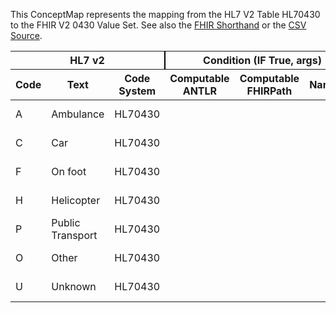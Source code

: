 
This ConceptMap represents the mapping from the HL7 V2 Table HL70430 to the FHIR V2 0430 Value Set. See also the <a href='https://github.com/HL7/v2-to-fhir/blob/master/tank/Table HL70430 to V2 0430.fsh'>FHIR Shorthand</a> or the <a href='https://github.com/HL7/v2-to-fhir/blob/master/mappings/codesystems/HL7 Concept Map_ Mode of Arrival - Sheet1.csv'>CSV Source</a>.
<table class='grid'><thead>
<tr><th colspan='3' style='border-right: 2px solid black;'>HL7 v2</th><th colspan='3' style='border-right: 2px solid black;'>Condition (IF True, args)</th><th colspan='4'>HL7 FHIR</th><th rowspan='2'>Comments</th></tr>
<tr><th>Code</th><th>Text</th><th>Code System</th><th>Computable ANTLR</th><th>Computable FHIRPath</th><th>Narrative</th><th>Code</th><th>Proposed Extension</th><th>Display</th><th>Code System</th></tr></thead>
<tbody>
<tr><td>A</td><td>Ambulance</td><td style='border-right: 2px'>HL70430</td><td></td><td></td><td style='border-right: 2px'></td><td>A</td><td></td><td>Ambulance</td><td><a href='https://hl7.org/fhir/R4/v2/0430/index.html)'>http://terminology.hl7.org/CodeSystem/v2-0430</a></td><td></td></tr>
<tr><td>C</td><td>Car</td><td style='border-right: 2px'>HL70430</td><td></td><td></td><td style='border-right: 2px'></td><td>C</td><td></td><td>Car</td><td><a href='https://hl7.org/fhir/R4/v2/0430/index.html)'>http://terminology.hl7.org/CodeSystem/v2-0430</a></td><td></td></tr>
<tr><td>F</td><td>On foot</td><td style='border-right: 2px'>HL70430</td><td></td><td></td><td style='border-right: 2px'></td><td>F</td><td></td><td>On foot</td><td><a href='https://hl7.org/fhir/R4/v2/0430/index.html)'>http://terminology.hl7.org/CodeSystem/v2-0430</a></td><td></td></tr>
<tr><td>H</td><td>Helicopter</td><td style='border-right: 2px'>HL70430</td><td></td><td></td><td style='border-right: 2px'></td><td>H</td><td></td><td>Helicopter</td><td><a href='https://hl7.org/fhir/R4/v2/0430/index.html)'>http://terminology.hl7.org/CodeSystem/v2-0430</a></td><td></td></tr>
<tr><td>P</td><td>Public Transport</td><td style='border-right: 2px'>HL70430</td><td></td><td></td><td style='border-right: 2px'></td><td>P</td><td></td><td>Public Transport</td><td><a href='https://hl7.org/fhir/R4/v2/0430/index.html)'>http://terminology.hl7.org/CodeSystem/v2-0430</a></td><td></td></tr>
<tr><td>O</td><td>Other</td><td style='border-right: 2px'>HL70430</td><td></td><td></td><td style='border-right: 2px'></td><td>O</td><td></td><td>Other</td><td><a href='https://hl7.org/fhir/R4/v2/0430/index.html)'>http://terminology.hl7.org/CodeSystem/v2-0430</a></td><td></td></tr>
<tr><td>U</td><td>Unknown</td><td style='border-right: 2px'>HL70430</td><td></td><td></td><td style='border-right: 2px'></td><td>U</td><td></td><td>Unknown</td><td><a href='https://hl7.org/fhir/R4/v2/0430/index.html)'>http://terminology.hl7.org/CodeSystem/v2-0430</a></td><td></td></tr>
</tbody></table>
